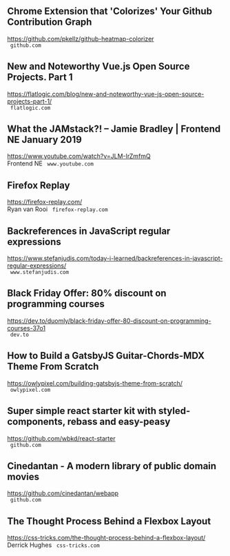 ## Chrome Extension that 'Colorizes' Your Github Contribution Graph  
https://github.com/pkellz/github-heatmap-colorizer  
 ` github.com`
  

## New and Noteworthy Vue.js Open Source Projects. Part 1  
https://flatlogic.com/blog/new-and-noteworthy-vue-js-open-source-projects-part-1/  
 ` flatlogic.com`
  

## What the JAMstack?! – Jamie Bradley | Frontend NE January 2019  
https://www.youtube.com/watch?v=JLM-IrZmfmQ  
Frontend NE ` www.youtube.com`
  

## Firefox Replay  
https://firefox-replay.com/  
Ryan van Rooi ` firefox-replay.com`
  

## Backreferences in JavaScript regular expressions  
https://www.stefanjudis.com/today-i-learned/backreferences-in-javascript-regular-expressions/  
 ` www.stefanjudis.com`
  

## Black Friday Offer: 80% discount on programming courses  
https://dev.to/duomly/black-friday-offer-80-discount-on-programming-courses-37o1  
 ` dev.to`
  

## How to Build a GatsbyJS Guitar-Chords-MDX Theme From Scratch  
https://owlypixel.com/building-gatsbyjs-theme-from-scratch/  
 ` owlypixel.com`
  

## Super simple react starter kit with styled-components, rebass and easy-peasy  
https://github.com/wbkd/react-starter  
 ` github.com`
  

## Cinedantan - A modern library of public domain movies  
https://github.com/cinedantan/webapp  
 ` github.com`
  

## The Thought Process Behind a Flexbox Layout  
https://css-tricks.com/the-thought-process-behind-a-flexbox-layout/  
Derrick Hughes ` css-tricks.com`
  

